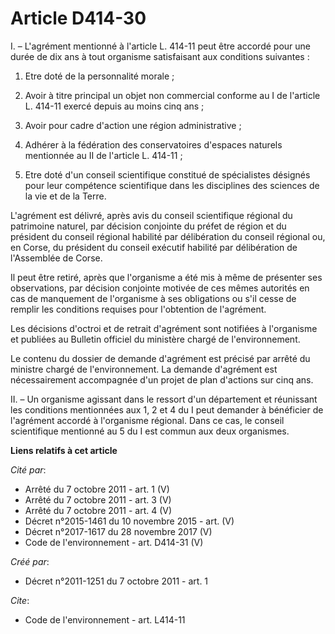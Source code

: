 # Article D414-30

I. – L'agrément mentionné à l'article L. 414-11 peut être accordé pour une durée de dix ans à tout organisme satisfaisant aux
conditions suivantes :

1. Etre doté de la personnalité morale ;

2. Avoir à titre principal un objet non commercial conforme au I de l'article L. 414-11 exercé depuis au moins cinq ans ;

3. Avoir pour cadre d'action une région administrative ;

4. Adhérer à la fédération des conservatoires d'espaces naturels mentionnée au II de l'article L. 414-11 ;

5. Etre doté d'un conseil scientifique constitué de spécialistes désignés pour leur compétence scientifique dans les
disciplines des sciences de la vie et de la Terre.

L'agrément est délivré, après avis du conseil scientifique régional du patrimoine naturel, par décision conjointe du préfet
de région et du président du conseil régional habilité par délibération du conseil régional ou, en Corse, du président du
conseil exécutif habilité par délibération de l'Assemblée de Corse.

Il peut être retiré, après que l'organisme a été mis à même de présenter ses observations, par décision conjointe motivée de
ces mêmes autorités en cas de manquement de l'organisme à ses obligations ou s'il cesse de remplir les conditions requises
pour l'obtention de l'agrément.

Les décisions d'octroi et de retrait d'agrément sont notifiées à l'organisme et publiées au Bulletin officiel du ministère
chargé de l'environnement.

Le contenu du dossier de demande d'agrément est précisé par arrêté du ministre chargé de l'environnement. La demande
d'agrément est nécessairement accompagnée d'un projet de plan d'actions sur cinq ans.

II. – Un organisme agissant dans le ressort d'un département et réunissant les conditions mentionnées aux 1, 2 et 4 du I peut
demander à bénéficier de l'agrément accordé à l'organisme régional. Dans ce cas, le conseil scientifique mentionné au 5 du I
est commun aux deux organismes.

**Liens relatifs à cet article**

_Cité par_:

  - Arrêté du 7 octobre 2011 - art. 1 (V)
  - Arrêté du 7 octobre 2011 - art. 3 (V)
  - Arrêté du 7 octobre 2011 - art. 4 (V)
  - Décret n°2015-1461 du 10 novembre 2015 - art. (V)
  - Décret n°2017-1617 du 28 novembre 2017 (V)
  - Code de l'environnement - art. D414-31 (V)

_Créé par_:

  - Décret n°2011-1251 du 7 octobre 2011 - art. 1

_Cite_:

  - Code de l'environnement - art. L414-11
